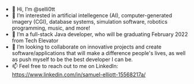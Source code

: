 - 👋 Hi, I’m @selli0tt
- 👀 I’m interested in artificial intellegence (AI), computer-generated imagery (CGI), database systems, simulation software, robotics programming, music, and more!
- 🌱 I’m a full-stack Java developer, who will be graduating February 2022 from Tech Elevator
- 💞️ I’m looking to collaborate on innovative projects and create software/applications that will make a difference people's lives, as well as push myself to be the best developer I can be.
- 📫 Feel free to reach out to me on LinkedIn: https://www.linkedin.com/in/samuel-elliott-15568217a/

<!---
selli0tt/selli0tt is a ✨ special ✨ repository because its `README.md` (this file) appears on your GitHub profile.
You can click the Preview link to take a look at your changes.
--->
